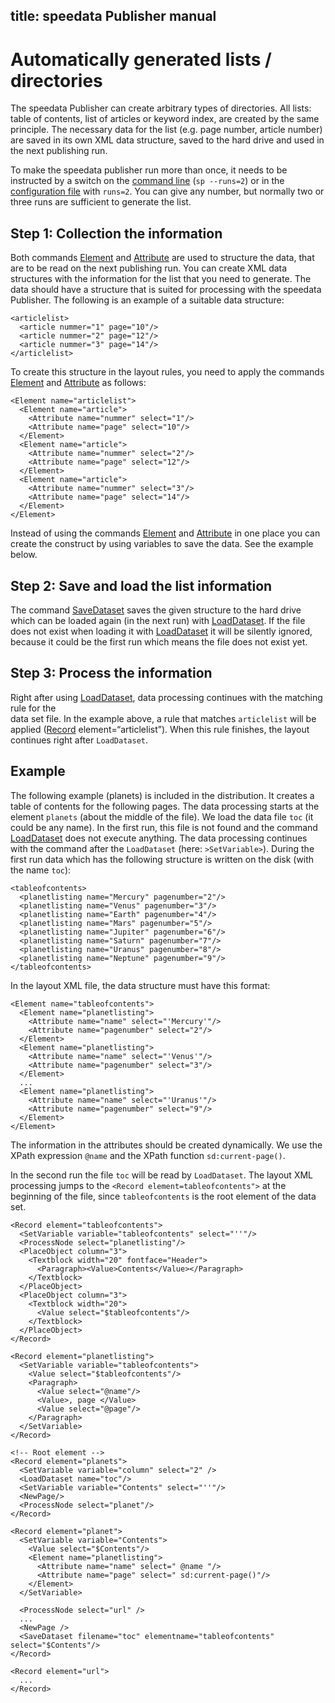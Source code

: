 title: speedata Publisher manual
---
Automatically generated lists / directories
===========================================

The speedata Publisher can create arbitrary types of directories. All
lists: table of contents, list of articles or keyword index, are created
by the same principle. The necessary data for the list (e.g. page
number, article number) are saved in its own XML data structure, saved
to the hard drive and used in the next publishing run.

To make the speedata publisher run more than once, it needs to be
instructed by a switch on the [command line](commandline.html)
(`sp --runs=2`) or in the [configuration file](configuration.html) with
`runs=2`. You can give any number, but normally two or three runs are
sufficient to generate the list.

Step 1: Collection the information
----------------------------------

Both commands [Element](../commands-en/element.html) and
[Attribute](../commands-en/attribute.html) are used to structure the
data, that are to be read on the next publishing run. You can create XML
data structures with the information for the list that you need to
generate. The data should have a structure that is suited for processing
with the speedata Publisher. The following is an example of a suitable
data structure:

    <articlelist>
      <article nummer="1" page="10"/>
      <article nummer="2" page="12"/>
      <article nummer="3" page="14"/>
    </articlelist>

To create this structure in the layout rules, you need to apply the
commands [Element](../commands-en/element.html) and
[Attribute](../commands-en/attribute.html) as follows:

    <Element name="articlelist">
      <Element name="article">
        <Attribute name="nummer" select="1"/>
        <Attribute name="page" select="10"/>
      </Element>
      <Element name="article">
        <Attribute name="nummer" select="2"/>
        <Attribute name="page" select="12"/>
      </Element>
      <Element name="article">
        <Attribute name="nummer" select="3"/>
        <Attribute name="page" select="14"/>
      </Element>
    </Element>

Instead of using the commands [Element](../commands-en/element.html) and
[Attribute](../commands-en/attribute.html) in one place you can create
the construct by using variables to save the data. See the example
below.

Step 2: Save and load the list information
------------------------------------------

The command [SaveDataset](../commands-en/savedataset.html) saves the
given structure to the hard drive which can be loaded again (in the next
run) with [LoadDataset](../commands-en/loaddataset.html). If the file
does not exist when loading it with
[LoadDataset](../commands-en/loaddataset.html) it will be silently
ignored, because it could be the first run which means the file does not
exist yet.

Step 3: Process the information
-------------------------------

Right after using [LoadDataset](../commands-en/loaddataset.html), data
processing continues with the matching rule for the\
 data set file. In the example above, a rule that matches `articlelist`
will be applied ([Record](../commands-en/record.html)
element=“articlelist”). When this rule finishes, the layout continues
right after `LoadDataset`.

Example
-------

The following example (planets) is included in the distribution. It
creates a table of contents for the following pages. The data processing
starts at the element `planets` (about the middle of the file). We load
the data file `toc` (it could be any name). In the first run, this file
is not found and the command
[LoadDataset](../commands-en/loaddataset.html) does not execute
anything. The data processing continues with the command after the
`LoadDataset` (here: `>SetVariable>`). During the first run data which
has the following structure is written on the disk (with the name
`toc`):

    <tableofcontents>
      <planetlisting name="Mercury" pagenumber="2"/>
      <planetlisting name="Venus" pagenumber="3"/>
      <planetlisting name="Earth" pagenumber="4"/>
      <planetlisting name="Mars" pagenumber="5"/>
      <planetlisting name="Jupiter" pagenumber="6"/>
      <planetlisting name="Saturn" pagenumber="7"/>
      <planetlisting name="Uranus" pagenumber="8"/>
      <planetlisting name="Neptune" pagenumber="9"/>
    </tableofcontents>

In the layout XML file, the data structure must have this format:

    <Element name="tableofcontents">
      <Element name="planetlisting">
        <Attribute name="name" select="'Mercury'"/>
        <Attribute name="pagenumber" select="2"/>
      </Element>
      <Element name="planetlisting">
        <Attribute name="name" select="'Venus'"/>
        <Attribute name="pagenumber" select="3"/>
      </Element>
      ...
      <Element name="planetlisting">
        <Attribute name="name" select="'Uranus'"/>
        <Attribute name="pagenumber" select="9"/>
      </Element>
    </Element>

The information in the attributes should be created dynamically. We use
the XPath expression `@name` and the XPath function `sd:current-page()`.

In the second run the file `toc` will be read by `LoadDataset`. The
layout XML processing jumps to the `<Record element=tableofcontents">`
at the beginning of the file, since `tableofcontents` is the root
element of the data set.

    <Record element="tableofcontents">
      <SetVariable variable="tableofcontents" select="''"/>
      <ProcessNode select="planetlisting"/>
      <PlaceObject column="3">
        <Textblock width="20" fontface="Header">
          <Paragraph><Value>Contents</Value></Paragraph>
        </Textblock>
      </PlaceObject>
      <PlaceObject column="3">
        <Textblock width="20">
          <Value select="$tableofcontents"/>
        </Textblock>
      </PlaceObject>
    </Record>
     
    <Record element="planetlisting">
      <SetVariable variable="tableofcontents">
        <Value select="$tableofcontents"/>
        <Paragraph>
          <Value select="@name"/>
          <Value>, page </Value>
          <Value select="@page"/>
        </Paragraph>
      </SetVariable>
    </Record>
     
    <!-- Root element -->
    <Record element="planets">
      <SetVariable variable="column" select="2" />
      <LoadDataset name="toc"/>
      <SetVariable variable="Contents" select="''"/>
      <NewPage/>
      <ProcessNode select="planet"/>
    </Record>
     
    <Record element="planet">
      <SetVariable variable="Contents">
        <Value select="$Contents"/>
        <Element name="planetlisting">
          <Attribute name="name" select=" @name "/>
          <Attribute name="page" select=" sd:current-page()"/>
        </Element>
      </SetVariable>
     
      <ProcessNode select="url" />
      ...
      <NewPage />
      <SaveDataset filename="toc" elementname="tableofcontents" select="$Contents"/>
    </Record>
     
    <Record element="url">
      ...
    </Record>

